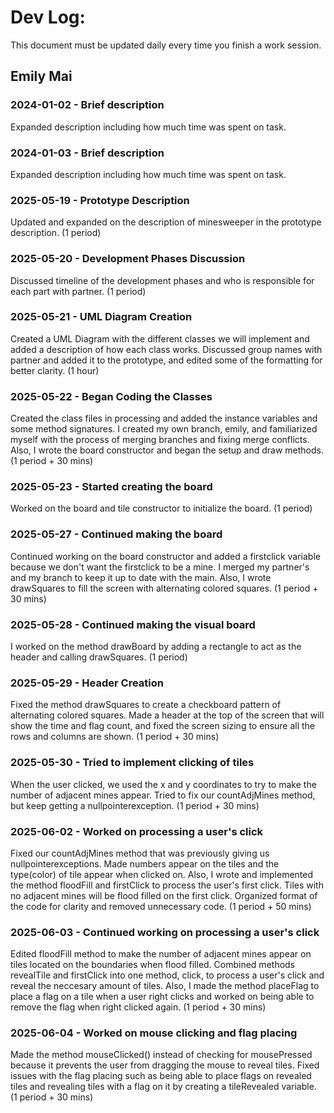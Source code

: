 # Dev Log:

This document must be updated daily every time you finish a work session.

## Emily Mai

### 2024-01-02 - Brief description
Expanded description including how much time was spent on task.

### 2024-01-03 - Brief description
Expanded description including how much time was spent on task.

### 2025-05-19 - Prototype Description
Updated and expanded on the description of minesweeper in the prototype description. (1 period)

### 2025-05-20 - Development Phases Discussion
Discussed timeline of the development phases and who is responsible for each part with partner. (1 period)

### 2025-05-21 - UML Diagram Creation
Created a UML Diagram with the different classes we will implement and added a description of how each class works. Discussed group names with partner and added it to the prototype, and edited some of the formatting for better clarity. (1 hour)

### 2025-05-22 - Began Coding the Classes
Created the class files in processing and added the instance variables and some method signatures. I created my own branch, emily, and familiarized myself with the process of merging branches and fixing merge conflicts. Also, I wrote the board constructor and began the setup and draw methods. (1 period + 30 mins)

### 2025-05-23 - Started creating the board
Worked on the board and tile constructor to initialize the board. (1 period)

### 2025-05-27 - Continued making the board
Continued working on the board constructor and added a firstclick variable because we don't want the firstclick to be a mine. I merged my partner's and my branch to keep it up to date with the main. Also, I wrote drawSquares to fill the screen with alternating colored squares. (1 period + 30 mins)

### 2025-05-28 - Continued making the visual board
I worked on the method drawBoard by adding a rectangle to act as the header and calling drawSquares. (1 period)

### 2025-05-29 - Header Creation
Fixed the method drawSquares to create a checkboard pattern of alternating colored squares. Made a header at the top of the screen that will show the time and flag count, and fixed the screen sizing to ensure all the rows and columns are shown. (1 period + 30 mins)

### 2025-05-30 - Tried to implement clicking of tiles
When the user clicked, we used the x and y coordinates to try to make the number of adjacent mines appear. Tried to fix our countAdjMines method, but keep getting a nullpointerexception. (1 period + 30 mins)

### 2025-06-02 - Worked on processing a user's click
Fixed our countAdjMines method that was previously giving us nullpointerexceptions. Made numbers appear on the tiles and the type(color) of tile appear when clicked on. Also, I wrote and implemented the method floodFill and firstClick to process the user's first click. Tiles with no adjacent mines will be flood filled on the first click. Organized format of the code for clarity and removed unnecessary code. (1 period + 50 mins)

### 2025-06-03 - Continued working on processing a user's click
Edited floodFill method to make the number of adjacent mines appear on tiles located on the boundaries when flood filled. Combined methods revealTile and firstClick into one method, click, to process a user's click and reveal the neccesary amount of tiles. Also, I made the method placeFlag to place a flag on a tile when a user right clicks and worked on being able to remove the flag when right clicked again. (1 period + 30 mins)

### 2025-06-04 - Worked on mouse clicking and flag placing
Made the method mouseClicked() instead of checking for mousePressed because it prevents the user from dragging the mouse to reveal tiles. Fixed issues with the flag placing such as being able to place flags on revealed tiles and revealing tiles with a flag on it by creating a tileRevealed variable. (1 period + 30 mins)
